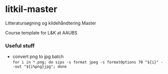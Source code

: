 # litkil-master
Litteratursøgning og kildehåndtering Master

Course template for L&K at AAUBS


### Useful stuff

* convert png to jpg batch  
`for i in *.png; do sips -s format jpeg -s formatOptions 70 "${i}" --out "${i%png}jpg"; done`